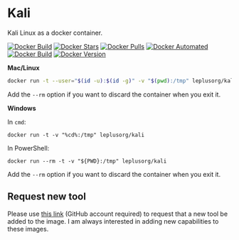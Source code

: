 # Kali

Kali Linux as a docker container.

[![Docker Build](https://github.com/leplusorg/docker-kali/workflows/Docker/badge.svg)](https://github.com/leplusorg/docker-kali/actions?query=workflow:"Docker")
[![Docker Stars](https://img.shields.io/docker/stars/leplusorg/kali)](https://hub.docker.com/r/leplusorg/kali)
[![Docker Pulls](https://img.shields.io/docker/pulls/leplusorg/kali)](https://hub.docker.com/r/leplusorg/kali)
[![Docker Automated](https://img.shields.io/docker/cloud/automated/leplusorg/kali)](https://hub.docker.com/r/leplusorg/kali)
[![Docker Build](https://img.shields.io/docker/cloud/build/leplusorg/kali)](https://hub.docker.com/r/leplusorg/kali)
[![Docker Version](https://img.shields.io/docker/v/leplusorg/kali?sort=semver)](https://hub.docker.com/r/leplusorg/kali)

**Mac/Linux**

```bash
docker run -t --user="$(id -u):$(id -g)" -v "$(pwd):/tmp" leplusorg/kali
```

Add the `--rm` option if you want to discard the container when you exit it.

**Windows**

In `cmd`:

```batch
docker run -t -v "%cd%:/tmp" leplusorg/kali
```

In PowerShell:

```pwsh
docker run --rm -t -v "${PWD}:/tmp" leplusorg/kali
```

Add the `--rm` option if you want to discard the container when you exit it.

## Request new tool

Please use [this link](https://github.com/leplusorg/docker-kali/issues/new?assignees=leplusorg&labels=enhancement&template=feature_request.md&title=%5BFEAT%5D) (GitHub account required) to request that a new tool be added to the image. I am always interested in adding new capabilities to these images.
